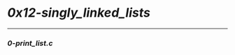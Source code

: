 # ***0x12-singly_linked_lists***
__________________________________________________
### *0-print_list.c*
